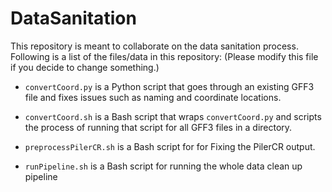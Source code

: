 # DataSanitation

This repository is meant to collaborate on the data sanitation process. Following is a list of the files/data in this repository: (Please modify this file if you decide to change something.)

* `convertCoord.py` is a Python script that goes through an existing GFF3 file and fixes issues such as naming and coordinate locations.

* `convertCoord.sh` is a Bash script that wraps `convertCoord.py` and scripts the process of running that script for all GFF3 files in a directory.

* `preprocessPilerCR.sh` is a Bash script for for Fixing the PilerCR output.

* `runPipeline.sh` is a Bash script for running the whole data clean up pipeline

